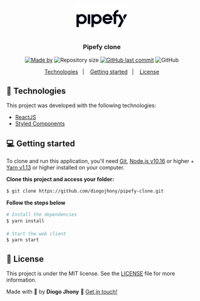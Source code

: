 <h1 align="center" style="color: #000;">
  <img src=".github/logo.png" alt="Logo" height="70">
</h1>

<h3 align="center">
  Pipefy clone
</h3>

<p align="center">
  <a href="https://www.linkedin.com/in/diogojhony/">
    <img alt="Made by" src="https://img.shields.io/badge/made%20by-Diogo%20Jhony-%230B66FF"></a>

  <img alt="Repository size" src="https://img.shields.io/github/repo-size/diogojhony/pipefy-clone?color=%230B66FF">

  <a href="https://github.com/diogojhony/pipefy-clone/commits/master">
    <img alt="GitHub last commit" src="https://img.shields.io/github/last-commit/diogojhony/pipefy-clone?color=%230B66FF"></a>

  <img alt="GitHub" src="https://img.shields.io/github/license/diogojhony/pipefy-clone?color=%230B66FF">
</p>

<p align="center">
  <a href="#-technologies">Technologies</a>&nbsp;&nbsp;&nbsp;|&nbsp;&nbsp;&nbsp;
  <a href="#-getting-started">Getting started</a>&nbsp;&nbsp;&nbsp;|&nbsp;&nbsp;&nbsp;
  <a href="#-license">License</a>
</p>

<!-- <img alt="Layout" src=".github/banner.png"> -->

## 🚀 Technologies

This project was developed with the following technologies:

- [ReactJS](https://reactjs.org)
- [Styled Components](https://styled-components.com)

## 💻 Getting started

To clone and run this application, you'll need [Git](https://git-scm.com/), [Node.js v10.16](https://nodejs.org) or higher + [Yarn v1.13](https://yarnpkg.com/) or higher installed on your computer.

**Clone this project and access your folder:**
```bash
$ git clone https://github.com/diogojhony/pipefy-clone.git
```

**Follow the steps below**

```bash
# Install the dependencies
$ yarn install

# Start the web client
$ yarn start
```

## 📝 License

This project is under the MIT license. See the [LICENSE](LICENSE) file for more information.

Made with 💙 by **Diogo Jhony** 👋 [Get in touch!](https://linkedin.com/in/diogojhony)
